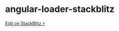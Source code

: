 # angular-loader-stackblitz

[Edit on StackBlitz ⚡️](https://stackblitz.com/edit/angular-loader-stackblitz)